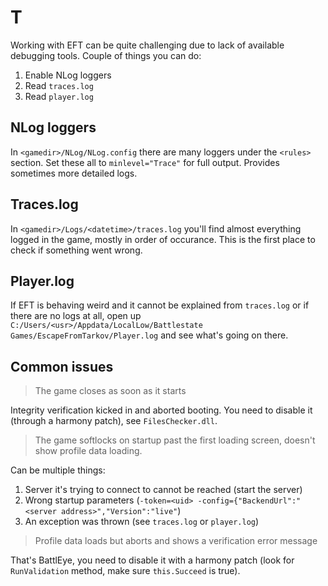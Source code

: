 # T

Working with EFT can be quite challenging due to lack of available debugging
tools. Couple of things you can do:

1. Enable NLog loggers
2. Read `traces.log`
3. Read `player.log`

## NLog loggers

In `<gamedir>/NLog/NLog.config` there are many loggers under the `<rules>`
section. Set these all to `minlevel="Trace"` for full output. Provides
sometimes more detailed logs.

## Traces.log

In `<gamedir>/Logs/<datetime>/traces.log` you'll find almost everything logged
in the game, mostly in order of occurance. This is the first place to check if
something went wrong.

## Player.log

If EFT is behaving weird and it cannot be explained from `traces.log` or if
there are no logs at all, open up 
`C:/Users/<usr>/Appdata/LocalLow/Battlestate Games/EscapeFromTarkov/Player.log`
and see what's going on there.

## Common issues

> The game closes as soon as it starts

Integrity verification kicked in and aborted booting. You need to disable it
(through a harmony patch), see `FilesChecker.dll`.

> The game softlocks on startup past the first loading screen, doesn't show
> profile data loading.

Can be multiple things:

1. Server it's trying to connect to cannot be reached (start the server)
2. Wrong startup parameters
(`-token=<uid> -config={"BackendUrl":"<server address>","Version":"live"`)
3. An exception was thrown (see `traces.log` or `player.log`)

> Profile data loads but aborts and shows a verification error message

That's BattlEye, you need to disable it with a harmony patch (look for
`RunValidation` method, make sure `this.Succeed` is true).
